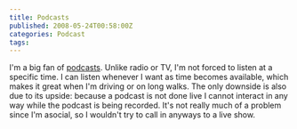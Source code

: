 ```yaml
---
title: Podcasts
published: 2008-05-24T00:58:00Z
categories: Podcast
tags: 
---
```


<p>
I'm a big fan of <a href="http://www.apple.com/itunes/store/podcasts.html">podcasts</a>.  Unlike radio or TV, I'm not forced to listen at a specific time.  I can listen whenever I want as time becomes available, which makes it great when I'm driving or on long walks.  The only downside is also due to its upside: because a podcast is not done live I cannot interact in any way while the podcast is being recorded.  It's not really much of a problem since I'm asocial, so I wouldn't try to call in anyways to a live show.
</p>

